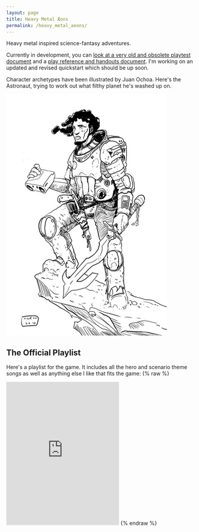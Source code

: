 ```yaml
---
layout: page
title: Heavy Metal Æons
permalink: /heavy_metal_aeons/
---
```

Heavy metal inspired science-fantasy adventures.

Currently in development, you can [look at a very old and obsolete playtest document](https://drive.google.com/open?id=0B5pV27F3R0veOFRZVm1MX21EamM) and a [play reference and handouts document](https://drive.google.com/open?id=0B5pV27F3R0veQjU0UkI2dUdya28). I'm working on an updated and revised quickstart which should be up soon.

Character archetypes have been illustrated by Juan Ochoa. Here's the Astronaut,
trying to work out what filthy planet he's washed up on.

![The Astronaut](/images/Astronaut.jpg)

## The Official Playlist

Here's a playlist for the game. It includes all the hero and scenario theme
songs as well as anything else I like that fits the game:
{% raw %}
<iframe src="https://embed.spotify.com/?uri=spotify%3Auser%3Amad_jack_mcmad%3Aplaylist%3A5HGygyYe6kNBQXthqTjxsh" width="300" height="380" frameborder="0" allowtransparency="true"></iframe>
{% endraw %}

